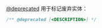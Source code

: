 [@deprecated](http://usejsdoc.org/tags-deprecated.html) 用于标记废弃实体：

```js
/** @deprecated [<DESCRIPTION>] */
```
